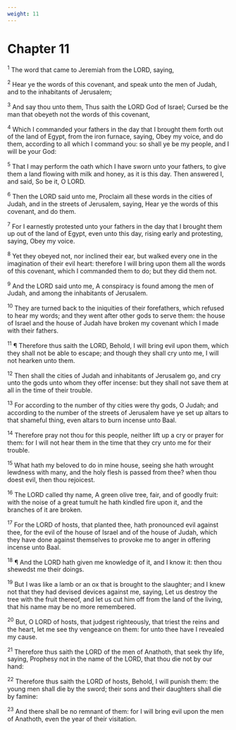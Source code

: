 ```yaml
---
weight: 11
---
```


# Chapter 11

<sup>1</sup> The word that came to Jeremiah from the LORD, saying, 

<sup>2</sup> Hear ye the words of this covenant, and speak unto the men of Judah, and to the inhabitants of Jerusalem; 

<sup>3</sup> And say thou unto them, Thus saith the LORD God of Israel; Cursed be the man that obeyeth not the words of this covenant, 

<sup>4</sup> Which I commanded your fathers in the day that I brought them forth out of the land of Egypt, from the iron furnace, saying, Obey my voice, and do them, according to all which I command you: so shall ye be my people, and I will be your God: 

<sup>5</sup> That I may perform the oath which I have sworn unto your fathers, to give them a land flowing with milk and honey, as it is this day. Then answered I, and said, So be it, O LORD. 

<sup>6</sup> Then the LORD said unto me, Proclaim all these words in the cities of Judah, and in the streets of Jerusalem, saying, Hear ye the words of this covenant, and do them. 

<sup>7</sup> For I earnestly protested unto your fathers in the day that I brought them up out of the land of Egypt, even unto this day, rising early and protesting, saying, Obey my voice. 

<sup>8</sup> Yet they obeyed not, nor inclined their ear, but walked every one in the imagination of their evil heart: therefore I will bring upon them all the words of this covenant, which I commanded them to do; but they did them not. 

<sup>9</sup> And the LORD said unto me, A conspiracy is found among the men of Judah, and among the inhabitants of Jerusalem. 

<sup>10</sup> They are turned back to the iniquities of their forefathers, which refused to hear my words; and they went after other gods to serve them: the house of Israel and the house of Judah have broken my covenant which I made with their fathers. 

<sup>11</sup> ¶ Therefore thus saith the LORD, Behold, I will bring evil upon them, which they shall not be able to escape; and though they shall cry unto me, I will not hearken unto them. 

<sup>12</sup> Then shall the cities of Judah and inhabitants of Jerusalem go, and cry unto the gods unto whom they offer incense: but they shall not save them at all in the time of their trouble. 

<sup>13</sup> For according to the number of thy cities were thy gods, O Judah; and according to the number of the streets of Jerusalem have ye set up altars to that shameful thing, even altars to burn incense unto Baal. 

<sup>14</sup> Therefore pray not thou for this people, neither lift up a cry or prayer for them: for I will not hear them in the time that they cry unto me for their trouble. 

<sup>15</sup> What hath my beloved to do in mine house, seeing she hath wrought lewdness with many, and the holy flesh is passed from thee? when thou doest evil, then thou rejoicest. 

<sup>16</sup> The LORD called thy name, A green olive tree, fair, and of goodly fruit: with the noise of a great tumult he hath kindled fire upon it, and the branches of it are broken. 

<sup>17</sup> For the LORD of hosts, that planted thee, hath pronounced evil against thee, for the evil of the house of Israel and of the house of Judah, which they have done against themselves to provoke me to anger in offering incense unto Baal. 

<sup>18</sup> ¶ And the LORD hath given me knowledge of it, and I know it: then thou shewedst me their doings. 

<sup>19</sup> But I was like a lamb or an ox that is brought to the slaughter; and I knew not that they had devised devices against me, saying, Let us destroy the tree with the fruit thereof, and let us cut him off from the land of the living, that his name may be no more remembered. 

<sup>20</sup> But, O LORD of hosts, that judgest righteously, that triest the reins and the heart, let me see thy vengeance on them: for unto thee have I revealed my cause. 

<sup>21</sup> Therefore thus saith the LORD of the men of Anathoth, that seek thy life, saying, Prophesy not in the name of the LORD, that thou die not by our hand: 

<sup>22</sup> Therefore thus saith the LORD of hosts, Behold, I will punish them: the young men shall die by the sword; their sons and their daughters shall die by famine: 

<sup>23</sup> And there shall be no remnant of them: for I will bring evil upon the men of Anathoth, even the year of their visitation. 


